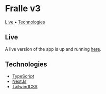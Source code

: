 # Fralle v3

  [Live](#live) •
  [Technologies](#technologies)

## Live

A live version of the app is up and running [here](https://www.fralle.net/).

## Technologies

* [TypeScript](https://www.typescriptlang.org/)
* [NextJs](https://nextjs.org/)
* [TailwindCSS](https://tailwindcss.com/)
